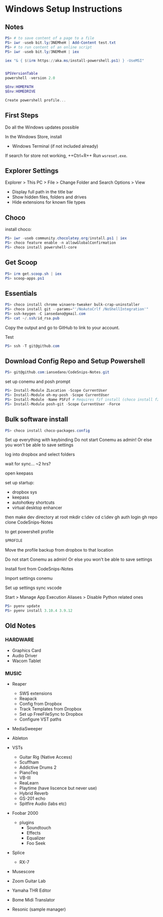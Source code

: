 # Windows Setup Instructions

## Notes

```powershell
PS> # to save content of a page to a file
PS> iwr -useb bit.ly/3NEMheH | Add-Content test.txt
PS> # to run content of an online script
PS> iwr -useb bit.ly/3NEMheH | iex

iex "& { $(irm https://aka.ms/install-powershell.ps1) } -UseMSI"


$PSVersionTable
powershell -version 2.0

$Env:HOMEPATH
$Env:HOMEDRIVE

Create powershell profile...
```

## First Steps

Do all the Windows updates possible

In the Windows Store, install

- Windows Terminal (if not included already)

If search for store not working, ++Ctrl+R++ Run `wsreset.exe`.

## Explorer Settings

Explorer > This PC > File > Change Folder and Search Options > View

- Display full path in the title bar
- Show hidden files, folders and drives
- Hide extensions for known file types

## Choco

install choco:

```powershell
PS> iwr -useb community.chocolatey.org/install.ps1 | iex
PS> choco feature enable -n allowGlobalConfirmation
PS> choco install powershell-core
```

## Get Scoop

```powershell
PS> irm get.scoop.sh | iex
PS> scoop-apps.ps1
```

## Essentials

```powershell
PS> choco install chrome winaero-tweaker bulk-crap-uninstaller
PS> choco install git --params="'/NoAutoCrlf /NoShellIntegration'"
PS> ssh-keygen -C iansedano@gmail.com
PS> cat ~/.ssh/id_rsa.pub
```

Copy the output and go to GitHub to link to your account.

Test

```powershell
PS> ssh -T git@github.com
```

## Download Config Repo and Setup Powershell

```powershell
PS> git@github.com:iansedano/CodeSnips-Notes.git
```

set up conemu and posh prompt

```powershell
PS> Install-Module ZLocation -Scope CurrentUser
PS> Install-Module oh-my-posh -Scope CurrentUser
PS> Install-Module -Name PSFzf # Requires fzf install (choco install fzf)
PS> Install-Module posh-git -Scope CurrentUser -Force
```

## Bulk software install

```powershell
PS> choco install choco-packages.config
```

Set up everything with keybinding
Do not start Conemu as admin! Or else you won't be able to save settings

log into dropbox and select folders

wait for sync... ~2 hrs?

open keepass


set up startup:

- dropbox sys
- keepass
- autohotkey shortcuts
- virtual desktop enhancer

then make dev directory at root
mkdir c:\dev
cd c:\dev
gh auth login
gh repo clone CodeSnips-Notes


to get powershell profile

```ps
$PROFILE
```

Move the profile backup from dropbox to that location

Do not start Conemu as admin! Or else you won't be able to save settings

Install font from CodeSnips-Notes

Import settings conemu

Set up settings sync vscode


Start > Manage App Execution Aliases > Disable Python related ones

```powershell
PS> pyenv update
PS> pyenv install 3.10.4 3.9.12
```


## Old Notes

### HARDWARE

* Graphics Card
* Audio Driver
* Wacom Tablet

### MUSIC
* Reaper
	* SWS extensions
	* Reapack
	* Config from Dropbox
	* Track Templates from Dropbox
	* Set up FreeFileSync to Dropbox
	* Configure VST paths
* MediaSweeper
* Ableton
* VSTs
	* Guitar Rig (Native Access)
	* Scuffham
	* Addictive Drums 2
	* PianoTeq
	* VB-III
	* ReaLearn
	* Playtime (have liscence but never use)
	* Hybrid Reverb
	* GS-201 echo
	* Spitfire Audio (labs etc)

* Foobar 2000
	* plugins
		* Soundtouch
		* Effects
		* Equalizer
		* Foo Seek
* Splice
	* RX-7
* Musescore
* Zoom Guitar Lab
* Yamaha THR Editor
* Bome Midi Translator
* Resonic (sample manager)
